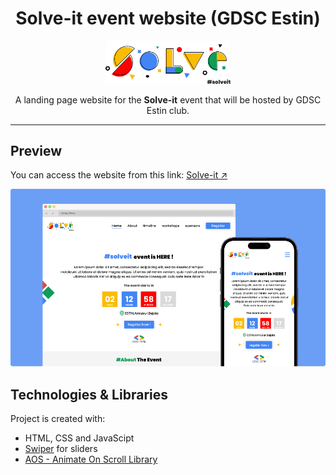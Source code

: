 <h1 align="center">Solve-it event website (GDSC Estin)</h1>
<p align="center">
<img width="200" src="assets/logo.svg" alt="Solve-it Logo">
</p>
<p align="center">
A landing page website for the <b>Solve-it</b> event that will be hosted by GDSC Estin club.
</p>

<hr>

## Preview

You can access the website from this link: [Solve-it ↗](https://aymendn.github.io/solve-it-event-website)

<p align="center">
<img src="assets/thumbnail.png" alt="Thumbnail">
</p>

## Technologies & Libraries

Project is created with:

* HTML, CSS and JavaScipt
* [Swiper](https://swiperjs.com/) for sliders
* [AOS - Animate On Scroll Library](https://michalsnik.github.io/aos/)